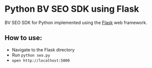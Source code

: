 Python BV SEO SDK using Flask
========

BV SEO SDK for Python implemented using the [Flask](http://flask.pocoo.org/) web framework.

How to use:
-----------

* Navigate to the Flask directory
* Run `python seo.py`
* `open http://localhost:5000`